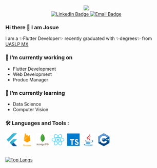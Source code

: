 <div id="header" align="center">
  <img src="https://media.giphy.com/media/v1.Y2lkPWVjZjA1ZTQ3enZxc2R3MDloNGNzNWRqcmNwdnIwemJ4bHY4Zm0xdWdjMmg3d2J6YiZlcD12MV9naWZzX3NlYXJjaCZjdD1n/IpeYSEZshTefe/giphy.gif" width="300"/>
</div>

<div id="badges" align="center">
  <a href='https://www.linkedin.com/in/josue-leonardo-arredondo-juarez/'>
    <img src="https://img.shields.io/badge/LinkedIn-blue?style=for-the-badge&logo=linkedin&logoColor=white" alt="LinkedIn Badge"/>
  </a>
  <a href='mailto:josuearredondo@advancedcodese.com'>
    <img src='https://img.shields.io/badge/email-orange?style=for-the-badge&logo=mail.ru&logoColor=white' alt='Email Badge' />
  </a>
</div>

### Hi there 👋 I am Josue
I am a ✨Flutter Developer✨ recently graduated with ✨degrees✨ from <a href="https://www.uaslp.mx">UASLP MX</a>

### 🔭 I’m currently working on
  - Flutter Development
  - Web Development
  - Produc Manager

### 🌱 I’m currently learning
  - Data Science
  - Computer Vision

### :hammer_and_wrench: Languages and Tools :
<div>
  <img src='https://github.com/devicons/devicon/blob/master/icons/flutter/flutter-original.svg' alt='TypeScript' width="40" height="40"/>&nbsp;
  <img src='https://github.com/devicons/devicon/blob/master/icons/firebase/firebase-plain-wordmark.svg' alt='Firebase' width="40" height="40"/>&nbsp;
  <img src='https://github.com/devicons/devicon/blob/master/icons/mongodb/mongodb-original-wordmark.svg' alt='MongoDB' width="40" height="40"/>&nbsp;
  <img src='https://github.com/devicons/devicon/blob/master/icons/react/react-original.svg' alt='React' width="40" height="40"/>&nbsp;
  <img src='https://github.com/devicons/devicon/blob/master/icons/typescript/typescript-original.svg' alt='TypeScript' width="40" height="40"/>&nbsp;
  <img src='https://github.com/devicons/devicon/blob/master/icons/java/java-original.svg' alt='Java' width="40" height="40"/>&nbsp;
  <img src='https://github.com/devicons/devicon/blob/master/icons/cplusplus/cplusplus-original.svg' alt='Cplusplus' width="40" height="40"/>&nbsp;
</div>

<br>

[![Top Langs](https://github-readme-stats.vercel.app/api/top-langs/?username=UpDate-SE&layout=compact&theme=radical)](https://github.com/anuraghazra/github-readme-stats)
